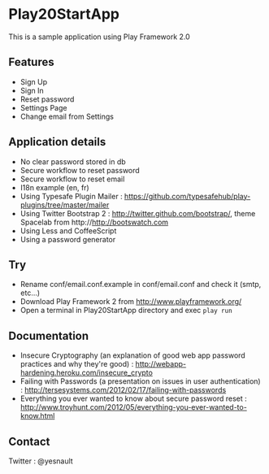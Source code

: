 # Play20StartApp

This is a sample application using Play Framework 2.0

## Features
* Sign Up
* Sign In
* Reset password
* Settings Page
* Change email from Settings

## Application details
* No clear password stored in db
* Secure workflow to reset password
* Secure workflow to reset email
* I18n example (en, fr)
* Using Typesafe Plugin Mailer : https://github.com/typesafehub/play-plugins/tree/master/mailer
* Using Twitter Bootstrap 2 : http://twitter.github.com/bootstrap/, theme Spacelab from http://http://bootswatch.com
* Using Less and CoffeeScript
* Using a password generator 

## Try
* Rename conf/email.conf.example in conf/email.conf and check it (smtp, etc...)
* Download Play Framework 2 from http://www.playframework.org/
* Open a terminal in Play20StartApp directory and exec `play run`

## Documentation
* Insecure Cryptography (an explanation of good web app password practices and why they're good) : http://webapp-hardening.heroku.com/insecure_crypto
* Failing with Passwords (a presentation on issues in user authentication) : http://tersesystems.com/2012/02/17/failing-with-passwords
* Everything you ever wanted to know about secure password reset : http://www.troyhunt.com/2012/05/everything-you-ever-wanted-to-know.html

## Contact
Twitter : @yesnault
 
